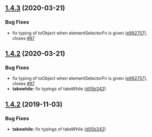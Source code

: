 ## [1.4.3](https://github.com/tomi/fromfrom/compare/v1.4.2...v1.4.3) (2020-03-21)


### Bug Fixes

* fix typing of toObject when elementSelectorFn is given ([e992757](https://github.com/tomi/fromfrom/commit/e992757822f77e23aa9dad8bae3d803385a318cd)), closes [#87](https://github.com/tomi/fromfrom/issues/87)

## [1.4.2](https://github.com/tomi/fromfrom/compare/v1.4.1...v1.4.2) (2020-03-21)


### Bug Fixes

* fix typing of toObject when elementSelectorFn is given ([e992757](https://github.com/tomi/fromfrom/commit/e992757822f77e23aa9dad8bae3d803385a318cd)), closes [#87](https://github.com/tomi/fromfrom/issues/87)
* **takewhile:** fix typings of takeWhile ([d05b342](https://github.com/tomi/fromfrom/commit/d05b34209ac4fa65003de600a46090125dadf86f))

## [1.4.2](https://github.com/tomi/fromfrom/compare/v1.4.1...v1.4.2) (2019-11-03)


### Bug Fixes

* **takewhile:** fix typings of takeWhile ([d05b342](https://github.com/tomi/fromfrom/commit/d05b34209ac4fa65003de600a46090125dadf86f))
